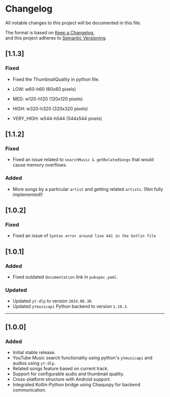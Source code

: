 # Changelog

All notable changes to this project will be documented in this file.

The format is based on [Keep a Changelog](https://keepachangelog.com/en/1.0.0/),  
and this project adheres to [Semantic Versioning](https://semver.org/spec/v2.0.0.html).

## [1.1.3]

### Fixed
- Fixed the ThumbnailQuality in python file.

- LOW: w60-h60 (60x60 pixels) 
- MED: w120-h120 (120x120 pixels)
- HIGH: w320-h320 (320x320 pixels)
- VERY_HIGH: w544-h544 (544x544 pixels)

## [1.1.2]

### Fixed
- Fixed an issue related to `searchMusic & getRelatedSongs` that would cause memory overflows.

### Added
- More songs by a particular `artist` and getting related `artists`. (Not fully implemented!)


## [1.0.2]

### Fixed
- Fixed an issue of `Syntax error around line 441 in the kotlin file`

## [1.0.1]

### Added
- Fixed outdated `documentation` link in `pubspec.yaml`.

### Updated
- Updated `yt-dlp` to version `2024.06.30`.
- Updated `ytmusicapi` Python backend to version `1.10.3`.

---

## [1.0.0]

### Added
- Initial stable release.
- YouTube Music search functionality using python's `ytmusicapi` and audios using `yt-dlp`.
- Related songs feature based on current track.
- Support for configurable audio and thumbnail quality.
- Cross-platform structure with Android support.
- Integrated Kotlin-Python bridge using Chaquopy for backend communication.
